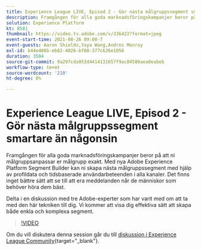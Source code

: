 ```yaml
---
title: Experience League LIVE, Episod 2 - Gör nästa målgruppssegment smartare än någonsin
description: Framgången för alla goda marknadsföringskampanjer beror på att ni målgruppsanpassar er målgrupp exakt. Med nya Adobe Experience Platform Segment Builder kan ni skapa nästa målgruppssegment med hjälp av profildata och tidsbaserade användarbeteenden i alla kanaler. Det finns inget bättre sätt att se till att era meddelanden når de människor som behöver höra dem bäst. Delta i en diskussion med tre Adobe-experter som har varit med om att ta med den här tekniken till dig. Vi kommer att visa dig effektiva sätt att skapa både enkla och komplexa segment.
solution: Experience Platform
kt: 8581
thumbnail: https://video.tv.adobe.com/v/336422?format=jpeg
event-start-time: 2021-08-26 09:00-7
event-guests: Aaron Shields,Yaya Wang,Andres Monroy
exl-id: b44e406b-eb82-4026-bf88-377c626e1056
duration: 3504
source-git-commit: 9a297cda953d4414131657f9ac84580aea0eabeb
workflow-type: tm+mt
source-wordcount: '210'
ht-degree: 0%

---
```


# Experience League LIVE, Episod 2 - Gör nästa målgruppssegment smartare än någonsin

Framgången för alla goda marknadsföringskampanjer beror på att ni målgruppsanpassar er målgrupp exakt. Med nya Adobe Experience Platform Segment Builder kan ni skapa nästa målgruppssegment med hjälp av profildata och tidsbaserade användarbeteenden i alla kanaler. Det finns inget bättre sätt att se till att era meddelanden når de människor som behöver höra dem bäst.

Delta i en diskussion med tre Adobe-experter som har varit med om att ta med den här tekniken till dig. Vi kommer att visa dig effektiva sätt att skapa både enkla och komplexa segment.

>[!VIDEO](https://video.tv.adobe.com/v/336422/?quality=12&learn=on)

Om du vill diskutera denna session går du till [diskussion i Experience League Community](https://experienceleaguecommunities.adobe.com/t5/adobe-experience-platform/questions-and-discussion-for-experience-league-live-ep-2-make/m-p/420645#M68){target="_blank"}.
